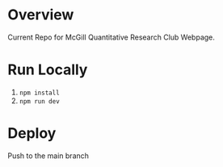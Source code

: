 # Overview

Current Repo for McGill Quantitative Research Club Webpage.

# Run Locally 

1. `npm install`
2. `npm run dev`

# Deploy

Push to the main branch

